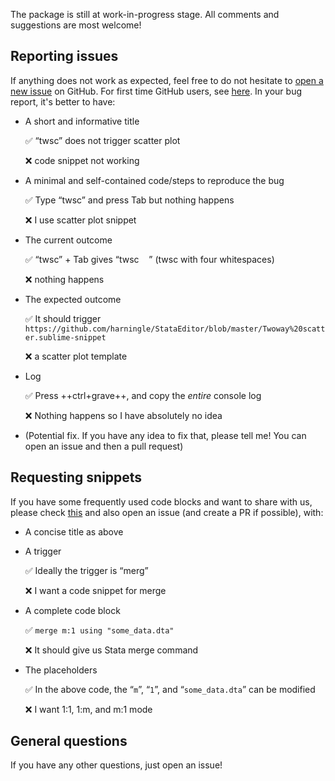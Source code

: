 The package is still at work-in-progress stage. All comments and suggestions are most welcome!


## Reporting issues

If anything does not work as expected, feel free to do not hesitate to [open a new issue](https://github.com/harningle/StataEditor/issues/new/choose) on GitHub. For first time GitHub users, see [here](https://docs.github.com/en/issues/tracking-your-work-with-issues/creating-an-issue#creating-an-issue-from-a-repository). In your bug report, it's better to have:

* A short and informative title

    :white_check_mark: “twsc” does not trigger scatter plot

    :x: code snippet not working

* A minimal and self-contained code/steps to reproduce the bug

    :white_check_mark: Type “twsc” and press Tab but nothing happens

    :x: I use scatter plot snippet

* The current outcome

    :white_check_mark: “twsc” + Tab gives “twsc&nbsp;&nbsp;&nbsp;&nbsp;” (twsc with four whitespaces)

    :x: nothing happens

* The expected outcome

    :white_check_mark: It should trigger `https://github.com/harningle/StataEditor/blob/master/Twoway%20scatter.sublime-snippet` 

    :x: a scatter plot template

* Log

    :white_check_mark: Press ++ctrl+grave++, and copy the *entire* console log

    :x: Nothing happens so I have absolutely no idea

* (Potential fix. If you have any idea to fix that, please tell me! You can open an issue and then a pull request)


## Requesting snippets

If you have some frequently used code blocks and want to share with us, please check [this](https://docs.sublimetext.io/guide/extensibility/snippets.html) and also open an issue (and create a PR if possible), with:

* A concise title as above
* A trigger

    :white_check_mark: Ideally the trigger is “merg”

    :x: I want a code snippet for merge

* A complete code block

    :white_check_mark: `merge m:1 using "some_data.dta"`

    :x: It should give us Stata merge command

* The placeholders

    :white_check_mark: In the above code, the “`m`”, “`1`”, and “`some_data.dta`” can be modified

    :x: I want 1:1, 1:m, and m:1 mode


## General questions

If you have any other questions, just open an issue!
